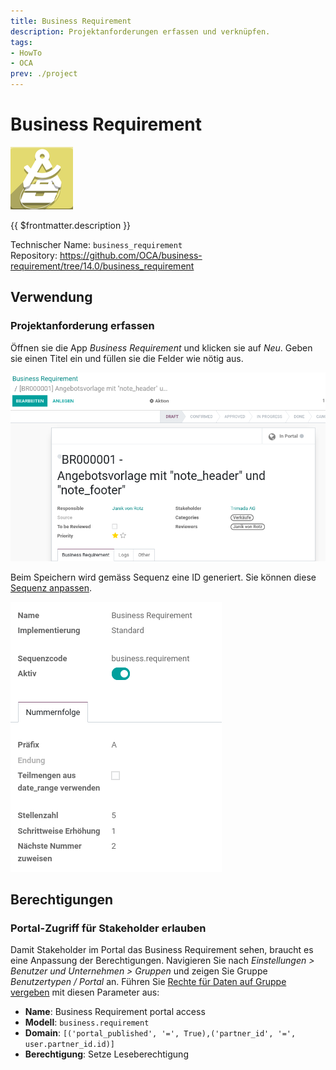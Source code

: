```yaml
---
title: Business Requirement
description: Projektanforderungen erfassen und verknüpfen.
tags:
- HowTo
- OCA
prev: ./project
---
```

# Business Requirement
![](attachments/icon_oca_business_requirement.png)

{{ $frontmatter.description }}

Technischer Name: `business_requirement`\
Repository: <https://github.com/OCA/business-requirement/tree/14.0/business_requirement>

## Verwendung

### Projektanforderung erfassen

Öffnen sie  die App *Business Requirement* und klicken sie auf *Neu*. Geben sie einen Titel ein und füllen sie die Felder wie nötig aus.

![](attachments/Business%20Requirement%20erstellen.png)

Beim Speichern wird gemäss Sequenz eine ID generiert. Sie können diese [Sequenz anpassen](Settings.md#Sequenz%20anpassen).

![](attachments/Business%20Requirement%20Sequenz.png)

## Berechtigungen

### Portal-Zugriff für Stakeholder erlauben

Damit Stakeholder im Portal das Business Requirement sehen, braucht es eine Anpassung der Berechtigungen. Navigieren Sie nach *Einstellungen > Benutzer und Unternehmen > Gruppen* und zeigen Sie Gruppe *Benutzertypen / Portal* an. Führen Sie [Rechte für Daten auf Gruppe vergeben](Settings%20Permissions.md#Rechte%20für%20Daten%20auf%20Gruppe%20vergeben) mit diesen Parameter aus:

* **Name**: Business Requirement portal access
* **Modell**: `business.requirement`
* **Domain**: `[('portal_published', '=', True),('partner_id', '=', user.partner_id.id)]`
* **Berechtigung**: Setze Leseberechtigung
